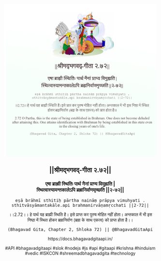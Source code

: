 <img src="../../asset/BG_2_72.png"/>
<center><h2>||श्रीमद्‍भगवद्‍-गीता २.७२||</h2>
<h3>एषा ब्राह्मी स्थितिः पार्थ नैनां प्राप्य विमुह्यति |<br/>स्थित्वास्यामन्तकालेऽपि ब्रह्मनिर्वाणमृच्छति ||२-७२||</h3>
<pre>eṣā brāhmī sthitiḥ pārtha naināṃ prāpya vimuhyati .<br/>sthitvāsyāmantakāle.api brahmanirvāṇamṛcchati ||2-72||</pre>
<p>।।2.72।। हे पार्थ  यह ब्राह्मी स्थिति है। इसे प्राप्त कर पुरुष मोहित नहीं होता। अन्तकाल में भी इस निष्ठा में स्थित होकर ब्रह्मनिर्वाण (ब्रह्म के साथ एकत्व) को प्राप्त होता है।।</p>
<pre>(Bhagavad Gita, Chapter 2, Shloka 72) || @BhagavadGitaApi</pre><p>https://docs.bhagavadgitaapi.in/</p><p>#API #bhagavadgitaapi #slok #nodejs #js #api #gitaapi #krishna #hinduism #vedic #ISKCON #shreemadbhagavadgita #technology</p></center>